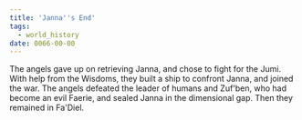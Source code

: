 ```yaml
---
title: 'Janna''s End'
tags:
  - world_history
date: 0066-00-00
---
```

The angels gave up on retrieving Janna, and chose to fight for the Jumi. With help from the Wisdoms, they built a ship to confront Janna, and joined the war. The angels defeated the leader of humans and Zuf'ben, who had become an evil Faerie, and sealed Janna in the dimensional gap. Then they remained in Fa'Diel.